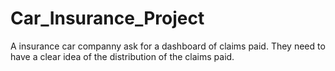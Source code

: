 # Car_Insurance_Project
A insurance car companny ask for a dashboard of claims paid. They need to have a clear idea of the distribution of the claims paid.

